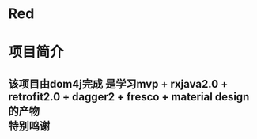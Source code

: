 # Red
项目简介
====

该项目由dom4j完成 是学习mvp + rxjava2.0 + retrofit2.0 + dagger2 + fresco + material design的产物<br>
 特别鸣谢
-------

